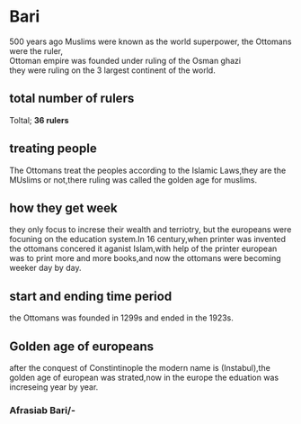 <html>  
<head>
<title> Muslims history </title>
</head>
<body>
<h1> Bari </h1>
<p> 500 years ago Muslims were known as the world superpower, the Ottomans were the ruler,<br>
 Ottoman empire was founded under ruling of the Osman ghazi<br/> they were ruling on the 3 largest continent of the world.<p>
<h2> total number of rulers</h2>
<p> Toltal; <strong>36 rulers </strong> </p>
<h2> treating people </h2>
<p> The Ottomans treat the peoples according to the Islamic Laws,they are the MUslims or not,there ruling was called the golden age for muslims.</p>
<h2>how they get week</h2> 
 they only focus to increse their wealth and terriotry, but the europeans were focuning on the education system.In 16 century,when printer was invented the 
ottomans concered it aganist Islam,with help of the printer european was to print more and more books,and now the ottomans were becoming weeker day by day.
<h2> start and ending time period</h2>
the Ottomans was founded in 1299s and ended in the 1923s.
<h2> Golden age of europeans</h2>
<p>after the conquest of Constintinople the modern name is (Instabul),the golden age of european was strated,now in the europe
the eduation was increseing year by year.</p>
<h3> Afrasiab Bari/-</h3>
</body>
</html>
